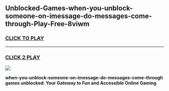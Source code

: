 
## Unblocked-Games-when-you-unblock-someone-on-imessage-do-messages-come-through-Play-Free-8viwm
<h3>
<a href="https://premium76.site?title=when-you-unblock-someone-on-imessage-do-messages-come-through&ref=23A">CLICK TO PLAY</a></h3>
<hr>

<h3>
<a href="https://premium76.site?title=when-you-unblock-someone-on-imessage-do-messages-come-through&ref=23A">CLICK 2 PLAY</a>
  
</h3>

<a href="https://premium76.site?title=when-you-unblock-someone-on-imessage-do-messages-come-through&ref=23A"><img src="https://clearcache.store/games.png"></a>


**when-you-unblock-someone-on-imessage-do-messages-come-through games unblocked: Your Gateway to Fun and Accessible Online Gaming**

